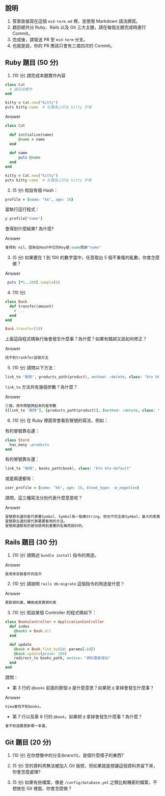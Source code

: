 ## 說明

1. 答案直接寫在這個 `mid-term.md` 裡，並使用 Markdown 語法撰寫。
1. 題目總共分 Ruby、Rails 以及 Git 三大主題，請在每個主題完成時進行 Commit。
1. 完成後，請發送 PR 至 `mid-term` 分支。
1. 也就是說，你的 PR 應該只會有三或四次的 Commit。

## Ruby 題目 (50 分)

1. (10 分) 請完成本題實作內容

```ruby
class Cat
  # 請完成實作
end

kitty = Cat.new("kitty")
puts kitty.name  # 在畫面上印出 kitty 字樣
```
Answer
```ruby
class Cat
  
  def initialize(name)
      @name = name
  end
  
  def name
      puts @name
  end
end

kitty = Cat.new("kitty")
puts kitty.name  # 在畫面上印出 kitty 字樣
```
2. (5 分) 假設有個 Hash：

```ruby
profile = {name: "kk", age: 18}
```

當執行這行程式：

```ruby
p profile["name"]
```
會得到什麼結果? 為什麼?

Answer
```ruby
會得到 nil，因為在Hash中它的Key是:name而非"name"
```

3. (5 分) 如果要在 1 到 100 的數字當中，任意取出 5 個不重複的亂數，你會怎麼做？

Answer
```ruby
 puts [*1..100].sample(5)
```

4. (10 分)

```ruby
class Bank
  def transfer(amount)
    # ...
  end
end

Bank.transfer(10)
```

上面這段程式碼執行後會發生什麼事？為什麼？如果有錯誤又該如何修正？

Answer
```ruby
找不到trankfer這個方法
```

5. (10 分) 請問以下方法：

```ruby
link_to "刪除", products_path(product), method: :delete, class: "btn btn-default"
```

`link_to` 方法共有幾個參數？為什麼？

Answer
```ruby
三個，用中跨號誇起來的是參數
{[link_to "刪除"], [products_path(product)], [method: :delete, class: "btn btn-default"]}
```

6. (10 分) 在 Ruby 裡面常會看到冒號的寫法，例如：

有的冒號靠右邊：

```ruby
class Store
  has_many :products
end
```

有的冒號靠左邊：

```ruby
link_to "檢視", books_path(book), class: "btn btn-default"
```

或是兩邊都有：

```ruby
user_profile = {name: "kk", age: 18, blood_type: :b_negative}
```

請問，這三種寫法分別代表什麼意思呢？

Answer
```ruby
冒號靠右邊的是代表著Symbol，Symbol有一點像String，但也不完全是Symbol，最大的差異就是當產生一個新的String需要花新的記憶體，Symbol不用。
冒號靠左邊的是代表著要套用的方法。
冒號兩邊都有的是怕使用到重覆的名稱而設計的。
```

## Rails 題目 (30 分)

1. (10 分) 請簡述 `bundle install` 指令的用途。

Answer
```ruby
是用來安裝套件的指令
```

2. (10 分) 請說明 `rails db:migrate` 這個指令的用途是什麼？

Answer
```ruby
更新資料庫，轉換成真實資料表
```

3. (10 分) 假設某個 Controller 的程式碼如下：

```ruby
class BooksController < ApplicationController
  def index
    @books = Book.all
  end

  def update
    @book = Book.find_by(id: params[:id])
    @book.update(price: 100)
    redirect_to books_path, notice: "資料更新成功"
  end
end
```

請問：
- 第 3 行的 `@books` 前面的那個 `@` 是什麼意思？如果把 `@` 拿掉會發生什麼事？

Answer
```ruby
View會找不到books。
```
- 第 7 行以及第 8 行的 `@book`，如果把 `@` 拿掉會發生什麼事？為什麼？
```ruby
會不知道要更新哪一本書。
```

## Git 題目 (20 分)

1. (10 分) 在你想像中的分支(branch)，是個什麼樣子的東西?

1. (5 分) 空的資料夾無法被加入 Git 版控，但如果就是想讓這個資料夾留下來，你會怎麼處理?

2. (5 分) 如果有些檔案，像是 `/config/database.yml` 之類比較機密的檔案，不想放在 Git 裡面，你會怎麼做？

